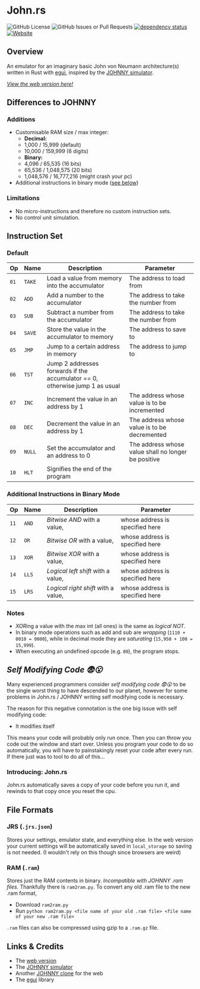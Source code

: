 # John.rs

![GitHub License](https://img.shields.io/github/license/bnjmn21/john_rs)
![GitHub Issues or Pull Requests](https://img.shields.io/github/issues/bnjmn21/john_rs)
[![dependency status](https://deps.rs/repo/github/bnjmn21/john_rs/status.svg)](https://deps.rs/repo/github/bnjmn21/john_rs)
[![Website](https://img.shields.io/website?url=https%3A%2F%2Fbnjmn21.github.io%2Fjohn_rs)](https://bnjmn21.github.io/john_rs)

## Overview

An emulator for an imaginary basic John von Neumann architecture(s) written in Rust with [egui](https://github.com/emilk/egui/), inspired by the [JOHNNY simulator](https://sourceforge.net/projects/johnnysimulator/).

[*View the web version here!*](https://bnjmn21.github.io/john_rs)

## Differences to JOHNNY

### Additions

- Customisable RAM size / max integer:
  - **Decimal:**
  - 1,000 / 15,999 (default)
  - 10,000 / 159,999 (6 digits)
  - **Binary:**
  - 4,096 / 65,535 (16 bits)
  - 65,536 / 1,048,575 (20 bits)
  - 1,048,576 / 16,777,216 (might crash your pc)
- Additional instructions in binary mode ([see below](#additional-instructions-in-binary-mode))

### Limitations

- No micro-instructions and therefore no custom instruction sets.
- No control unit simulation.

## Instruction Set

### Default

| Op | Name | Description | Parameter |
|----|------|-------------|-----------|
|`01`|`TAKE`|Load a value from memory into the accumulator|The address to load from|
|`02`|`ADD` |Add a number to the accumulator|The address to take the number from|
|`03`|`SUB` |Subtract a number from the accumulator|The address to take the number from|
|`04`|`SAVE`|Store the value in the accumulator to memory|The address to save to|
|`05`|`JMP` |Jump to a certain address in memory|The address to jump to|
|`06`|`TST` |Jump 2 addresses forwards if the accumulator == 0, otherwise jump 1 as usual||
|`07`|`INC` |Increment the value in an address by 1|The address whose value is to be incremented|
|`08`|`DEC` |Decrement the value in an address by 1|The address whose value is to be decremented|
|`09`|`NULL`|Set the accumulator and an address to 0|The address whose value shall no longer be positive|
|`10`|`HLT` |Signifies the end of the program||

### Additional Instructions in Binary Mode

| Op | Name | Description | Parameter |
|----|------|-------------|-----------|
|`11`|`AND` |*Bitwise AND* with a value,|whose address is specified here|
|`12`|`OR`  |*Bitwise OR* with a value,|whose address is specified here|
|`13`|`XOR`  |*Bitwise XOR* with a value,|whose address is specified here|
|`14`|`LLS`  |*Logical left shift* with a value,|whose address is specified here|
|`15`|`LRS`  |*Logical right shift* with a value,|whose address is specified here|

### Notes

- *XOR*ing a value with the max int (all ones) is the same as *logical NOT*.
- In binary mode operations such as add and sub are *wrapping* (`1110 + 0010 = 0000`), while in decimal mode they are *saturating* (`15,950 + 100 = 15,999`).
- When executing an undefined opcode (e.g. `00`), the program stops.

## *Self Modifying Code 😨😮*

Many experienced programmers consider *self modifying code 😨😮* to be the single worst thing to have descended to our planet, however for some problems in John.rs / JOHNNY writing self modifying code is necessary.

The reason for this negative connotation is the one big issue with self modifying code:

- It modifies itself

This means your code will probably only run once. Then you can throw you code out the window and start over. Unless you program your code to do so automatically, you will have to painstakingly reset your code after every run. If there just was to tool to do all of this...

### Introducing: John.rs

John.rs automatically saves a copy of your code before you run it, and rewinds to that copy once you reset the cpu.

## File Formats

### JRS (`.jrs.json`)

Stores your settings, emulator state, and everything else.
In the web version your current settings will be automatically saved in `local_storage` so saving is not needed.
(I wouldn't rely on this though since browsers are weird)

### RAM (`.ram`)

Stores just the RAM contents in binary.
*Incompatible with JOHNNY .ram files.*
Thankfully there is `ram2ram.py`.
To convert any old .ram file to the new .ram format,

- Download `ram2ram.py`
- Run `python ram2ram.py <file name of your old .ram file> <file name of your new .ram file>`

`.ram` files can also be compressed using gzip to a `.ram.gz` file.

## Links & Credits

- The [web version](bnjmn21.github.io/john_rs)
- The [JOHNNY simulator](https://sourceforge.net/projects/johnnysimulator/)
- Another [JOHNNY clone](https://dev.inf-schule.de/content/12_rechner/4_johnny/johnny3/) for the web
- The [egui](https://github.com/emilk/egui/) library

